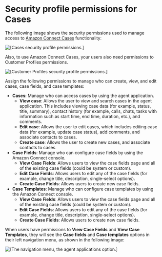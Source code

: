 # Security profile permissions for Cases<a name="assign-security-profile-cases"></a>

The following image shows the security permissions used to manage access to [Amazon Connect Cases](cases.md) functionality:

![\[Cases security profile permissions.\]](http://docs.aws.amazon.com/connect/latest/adminguide/images/cases-security-profile-permissions.png)

Also, to use Amazon Connect Cases, your users also need permissions to Customer Profiles permissions\.

![\[Customer Profiles security profile permissions.\]](http://docs.aws.amazon.com/connect/latest/adminguide/images/cases-customer-profiles-permissions.png)

Assign the following permissions to manage who can create, view, and edit cases, case fields, and case templates:
+ **Cases**: Manage who can access cases by using the agent application\.
  + **View case**: Allows the user to view and search cases in the agent application\. This includes viewing case data \(for example, status, title, summary\), contact history \(for example, calls, chats, tasks with information such as start time, end time, duration, etc\.\), and comments\.
  + **Edit case**: Allows the user to edit cases, which includes editing case data \(for example, update case status\), add comments, and associate contacts to cases\.
  + **Create case**: Allows the user to create new cases, and associate contacts to cases\.
+ **Case Fields**: Manage who can configure case fields by using the Amazon Connect console\.
  + **View Case Fields**: Allows users to view the case fields page and all of the existing case fields \(could be system or custom\)\.
  + **Edit Case Fields**: Allows users to edit any of the case fields \(for example, change title, description, single\-select options\)\.
  + **Create Case Fields**: Allows users to create new case fields\.
+ **Case Templates**: Manage who can configure case templates by using the Amazon Connect console\.
  + **View Case Fields**: Allows users to view the case fields page and all of the existing case fields \(could be system or custom\)\.
  + **Edit Case Fields**: Allows users to edit any of the case fields \(for example, change title, description, single\-select options\)\.
  + **Create Case Fields**: Allows users to create new case fields\.

When users have permissions to **View Case Fields** and **View Case Templates**, they will see the **Case fields** and **Case templates** options in their left navigation menu, as shown in the following image: 

![\[The navigation menu, the agent applications option.\]](http://docs.aws.amazon.com/connect/latest/adminguide/images/cases-agent-application-case-fields-menu.png)